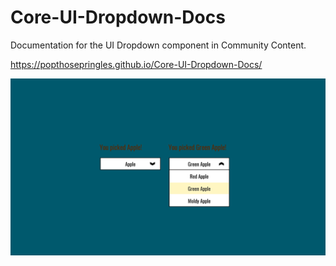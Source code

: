 # Core-UI-Dropdown-Docs

Documentation for the UI Dropdown component in Community Content.

<https://popthosepringles.github.io/Core-UI-Dropdown-Docs/>

![Image](image.png)
